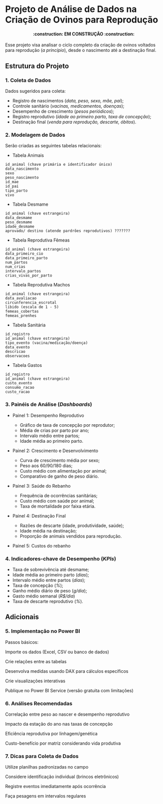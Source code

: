 # Projeto de Análise de Dados na Criação de Ovinos para Reprodução 
<h4 align="center"> 
    :construction:  <b>EM CONSTRUÇÃO</b>  :construction:
</h4>

Esse projeto visa analisar o ciclo completo da criação de ovinos voltados para reprodução (*a princípio*), desde o nascimento até a destinação final.

## Estrutura do Projeto
### 1. Coleta de Dados
Dados sugeridos para coleta:
- Registro de nascimentos (*data, peso, sexo, mãe, pai*);
- Controle sanitário (*vacinas, medicamentos, doenças*);
- Desempenho de crescimento (*pesos periódicos*);
- Registro reprodutivo (*idade ao primeiro parto, taxa de concepção*);
- Destinação final (*venda para reprodução, descarte, óbitos*).

### 2. Modelagem de Dados
Serão criadas as seguintes tabelas relacionais:

- Tabela Animais

```
id_animal (chave primária e identificador único)
data_nascimento
sexo
peso_nascimento
id_mae
id_pai
tipo_parto
vivo
````

- Tabela Desmame
```
id_animal (chave estrangeira)
data_desmame
peso_desmame
idade_desmame
aprovado/ destino (atende pardrões reprodutivos) ???????
```

- Tabela Reprodutiva Fêmeas
```
id_animal (chave estrangeira)
data_primeiro_cio
data_primeiro_parto
num_partos
num_crias
intervalo_partos
crias_vivas_por_parto
```

- Tabela Reprodutiva Machos
```
id_animal (chave estrangeira)
data_avaliacao
circunferencia_escrotal
libido (escala de 1 - 5)
femeas_cobertas
femeas_prenhes
```

- Tabela Sanitária

```
id_registro
id_animal (chave estrangeira)
tipo_evento (vacina/medicação/doença)
data_evento
descricao
observacoes
```

- Tabela Gastos
```
id_registro
id_animal (chave estrangeira)
custo_evento
consumo_racao
custo_racao
```

### 3. Painéis de Análise (*Dashboards*)
- Painel 1: Desempenho Reprodutivo
  - Gráfico de taxa de concepção por reprodutor;
  - Média de crias por parto por ano;
  - Intervalo médio entre partos;
  - Idade média ao primeiro parto.

- Painel 2: Crescimento e Desenvolvimento
  - Curva de crescimento média por sexo;
  - Peso aos 60/90/180 dias;
  - Custo médio com alimentação por animal;
  - Comparativo de ganho de peso diário.

- Painel 3: Saúde do Rebanho
  - Frequência de ocorrências sanitárias;
  - Custo médio com saúde por animal;
  - Taxa de mortalidade por faixa etária.

- Painel 4: Destinação Final
  - Razões de descarte (idade, produtividade, saúde);
  - Idade média na destinação;
  - Proporção de animais vendidos para reprodução.

- Painel 5: Custos do rebanho

### 4. Indicadores-chave de Desempenho (*KPIs*) 

- Taxa de sobrevivência até desmame;
- Idade média ao primeiro parto (*dias*);
- Intervalo médio entre partos (*dias*);
- Taxa de concepção (*%*);
- Ganho médio diário de peso (*g/dia*);
- Gasto médio semanal (*R$/dia*)
- Taxa de descarte reprodutivo (*%*).
  
## Adicionais

### 5. Implementação no Power BI
Passos básicos:

Importe os dados (Excel, CSV ou banco de dados)

Crie relações entre as tabelas

Desenvolva medidas usando DAX para cálculos específicos

Crie visualizações interativas

Publique no Power BI Service (versão gratuita com limitações)

### 6. Análises Recomendadas
Correlação entre peso ao nascer e desempenho reprodutivo

Impacto da estação do ano nas taxas de concepção

Eficiência reprodutiva por linhagem/genética

Custo-benefício por matriz considerando vida produtiva

### 7. Dicas para Coleta de Dados
Utilize planilhas padronizadas no campo

Considere identificação individual (brincos eletrônicos)

Registre eventos imediatamente após ocorrência

Faça pesagens em intervalos regulares
